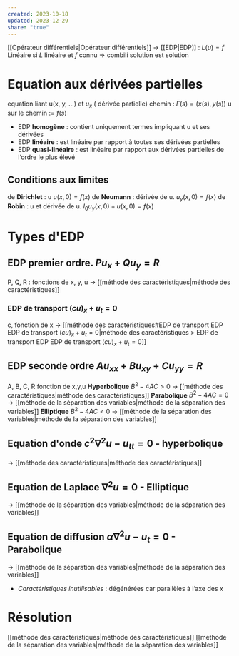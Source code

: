 ```yaml
---
created: 2023-10-18
updated: 2023-12-29
share: "true"
---
```


[[Opérateur différentiels|Opérateur différentiels]]
→ [[EDP|EDP]] : $L(u)=f$
Linéaire si $L$ linéaire et $f$ connu => combili solution est solution

# Equation aux dérivées partielles
equation liant u(x, y, …) et $u_x$ ( dérivée partielle)
chemin : $\Gamma(s)=(x(s),y(s))$
u sur le chemin := $f(s)$

- EDP **homogène** : contient uniquement termes impliquant u et ses dérivées
- EDP **linéaire** : est linéaire par rapport à toutes ses dérivées partielles  
- EDP **quasi-linéaire** : est linéaire par rapport aux dérivées partielles de l’ordre le plus élevé
## Conditions aux limites
de **Dirichlet** : u               $u(x,0)=f(x)$
de **Neumann** :  dérivée de u.   $u_y(x,0)=f(x)$
de **Robin** :  u et dérivée de u.  $l_{0}u_y(x,0)+u(x,0)=f(x)$
# Types d'EDP
## EDP premier ordre. $Pu_x+Qu_y=R$
P, Q, R : fonctions de x, y, u
→ [[méthode des caractéristiques|méthode des caractéristiques]]
### EDP de transport $(cu)_{x}+u_{t}= 0$
c, fonction de x
→ [[méthode des caractéristiques#EDP de transport EDP EDP de transport $(cu)_{x}+u_{t}= 0$|méthode des caractéristiques > EDP de transport EDP EDP de transport $(cu)_{x}+u_{t}= 0$]]
## EDP seconde ordre $Au_{xx}+Bu_{xy}+Cu_{yy}=R$
A, B, C, R fonction de x,y,u 
**Hyperbolique** $B^{2}-4AC>0$ → [[méthode des caractéristiques|méthode des caractéristiques]]
**Parabolique** $B^{2}-4AC=0$ → [[méthode de la séparation des variables|méthode de la séparation des variables]]
**Elliptique** $B^{2}-4AC<0$ → [[méthode de la séparation des variables|méthode de la séparation des variables]]
## Equation d'onde $c^{2}\nabla^{2}u-u_{tt}=0$ - hyperbolique
→ [[méthode des caractéristiques|méthode des caractéristiques]]
## Equation de Laplace ${}\nabla^{2}u=0$ - Elliptique
→ [[méthode de la séparation des variables|méthode de la séparation des variables]]
## Equation de diffusion ${}\alpha \nabla^{2}u-u_{t}=0$ - Parabolique
→ [[méthode de la séparation des variables|méthode de la séparation des variables]]
- *Caractéristiques inutilisables* : dégénérées car parallèles à l’axe des x
# Résolution
[[méthode des caractéristiques|méthode des caractéristiques]]
[[méthode de la séparation des variables|méthode de la séparation des variables]]
